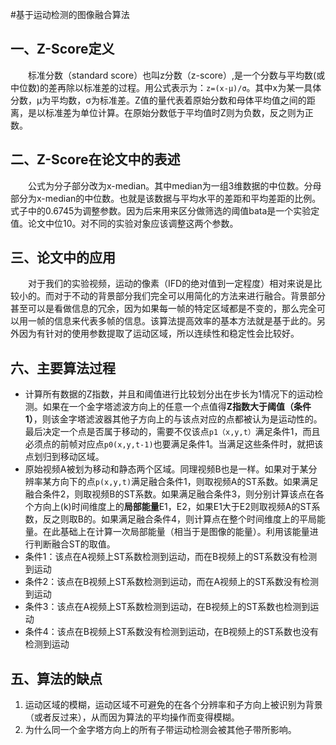 #基于运动检测的图像融合算法

## 一、Z-Score定义

　　标准分数（standard score）也叫z分数（z-score）,是一个分数与平均数(或中位数)的差再除以标准差的过程。用公式表示为：`z=(x-μ)/σ`。其中x为某一具体分数，μ为平均数，σ为标准差。Z值的量代表着原始分数和母体平均值之间的距离，是以标准差为单位计算。在原始分数低于平均值时Z则为负数，反之则为正数。

## 二、Z-Score在论文中的表述
　　公式为分子部分改为x-median。其中median为一组3维数据的中位数。分母部分为x-median的中位数。也就是该数据与平均水平的差距和平均差距的比例。式子中的0.6745为调整参数。因为后来用来区分做筛选的阈值bata是一个实验定值。论文中位10。对不同的实验对象应该调整这两个参数。

## 三、论文中的应用
    
 　　对于我们的实验视频，运动的像素（IFD的绝对值到一定程度）相对来说是比较小的。而对于不动的背景部分我们完全可以用简化的方法来进行融合。背景部分甚至可以是看做信息的冗余，因为如果每一帧的特定区域都是不变的，那么完全可以用一帧的信息来代表多帧的信息。该算法提高效率的基本方法就是基于此的。另外因为有针对的使用参数提取了运动区域，所以连续性和稳定性会比较好。


## 六、主要算法过程

   -  计算所有数据的Z指数，并且和阈值进行比较划分出在步长为1情况下的运动检测。如果在一个金字塔滤波方向上的任意一个点值得**Z指数大于阈值（条件1）**，则该金字塔滤波器其他子方向上的与该点对应的点都被认为是运动性的。最后决定一个点是否属于移动的，需要不仅该点`p1（x,y,t）`满足条件1，而且必须点的前帧对应点`p0(x,y,t-1)`也要满足条件1。当满足这些条件时，就把该点划归到移动区域。
   -  原始视频A被划为移动和静态两个区域。同理视频B也是一样。如果对于某分辨率某方向下的点`p(x,y,t)`满足融合条件1，则取视频A的ST系数。如果满足融合条件2，则取视频B的ST系数。如果满足融合条件3，则分别计算该点在各个方向上(k)时间维度上的**局部能量**E1，E2，如果E1大于E2则取视频A的ST系数，反之则取B的。如果满足融合条件4，则计算点在整个时间维度上的平局能量。在此基础上在计算一次局部能量（相当于是图像的能量）。利用该能量进行判断融合ST的取值。
   -  条件1：该点在A视频上ST系数检测到运动，而在B视频上的ST系数没有检测到运动
   -  条件2：该点在B视频上ST系数检测到运动，而在A视频上的ST系数没有检测到运动
   -  条件3：该点在A视频上ST系数检测到运动，在B视频上的ST系数也检测到运动
   -  条件4：该点在B视频上ST系数没有检测到运动，在B视频上的ST系数也没有检测到运动
## 五、算法的缺点
1. 运动区域的模糊，运动区域不可避免的在各个分辨率和子方向上被识别为背景（或者反过来），从而因为算法的平均操作而变得模糊。
2. 为什么同一个金字塔方向上的所有子带运动检测会被其他子带所影响。
